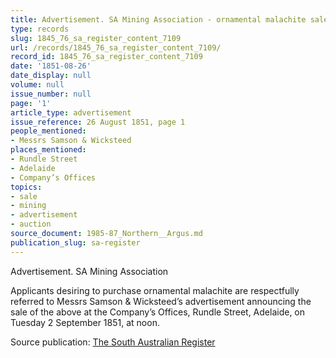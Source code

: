 ```yaml
---
title: Advertisement. SA Mining Association - ornamental malachite sale
type: records
slug: 1845_76_sa_register_content_7109
url: /records/1845_76_sa_register_content_7109/
record_id: 1845_76_sa_register_content_7109
date: '1851-08-26'
date_display: null
volume: null
issue_number: null
page: '1'
article_type: advertisement
issue_reference: 26 August 1851, page 1
people_mentioned:
- Messrs Samson & Wicksteed
places_mentioned:
- Rundle Street
- Adelaide
- Company’s Offices
topics:
- sale
- mining
- advertisement
- auction
source_document: 1985-87_Northern__Argus.md
publication_slug: sa-register
---
```


Advertisement.  SA Mining Association

Applicants desiring to purchase ornamental malachite are respectfully referred to Messrs Samson & Wicksteed’s advertisement announcing the sale of the above at the Company’s Offices, Rundle Street, Adelaide, on Tuesday 2 September 1851, at noon.

Source publication: [The South Australian Register](/publications/sa-register/)
